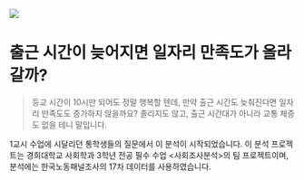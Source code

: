 ![](https://img.shields.io/badge/Language-R-brightgreen?style=flat-square)

# 출근 시간이 늦어지면 일자리 만족도가 올라갈까?

> 등교 시간이 10시만 되어도 정말 행복할 텐데, 만약 출근 시간도 늦춰진다면 일자리 만족도도 증가하지 않을까요? 졸리지도 않고, 출근 시간대가 아니라 교통 체증도 없을 테니 말입니다.

1교시 수업에 시달리던 통학생들의 질문에서 이 분석이 시작되었습니다. 이 분석 프로젝트는 경희대학교 사회학과 3학년 전공 필수 수업 <사회조사분석>의 팀 프로젝트이며, 분석에는 한국노동패널조사의 17차 데이터를 사용하였습니다.